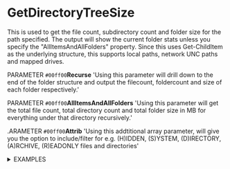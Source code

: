 # GetDirectoryTreeSize
This is used to get the file count, subdirectory count and folder size for the path specified. The output will show the current folder stats unless you specify the "AllItemsAndAllFolders" property. Since this uses Get-ChildItem as the underlying structure, this supports local paths, network UNC paths and mapped drives.

PARAMETER `#00ff00`<b>Recurse</b>
'Using this parameter will drill down to the end of the folder structure and output the filecount, foldercount and size of each folder respectively.'
     
PARAMETER `#00ff00`<b>AllItemsAndAllFolders</b>
'Using this parameter will get the total file count, total directory count and total folder size in MB for everything under that directory recursively.'
     
.ARAMETER `#00ff00`<b>Attrib</b>
'Using this addtitional array parameter, will give you the option to include/filter for e.g. (H)IDDEN, (S)YSTEM, (D)IRECTORY, (A)RCHIVE, (R)EADONLY files and directories'

<details>
 <summary>
EXAMPLES
</summary>
        Get-DirectoryTreeSize -Path C:\Temp\ -Attrib a,h,d -AllItemsAndAllFolders

|TotalFolderSize | TotalFileCount | Path     |   TotalDirectoryCount |
| :------------- | :------------- | :------- | :-------------------- |
|`258,68Mb`        | `30`             | `C:\Temp\` | `15`                    |

-----------------
 Get-DirectoryTreeSize -Path C:\Temp\ -Attrib a,h,s | select path,directorycount,filecount,foldersize
    
|Path   |  DirectoryCount | FileCount |FolderSize|
| :------------- | :------------- | :------- | :-------------------- |
|`C:\Temp\`        |      `1`        |`30` |`258,68Mb` |

-----------------
Get-DirectoryTreeSize -Path C:\Temp\ -Attrib a,h,d -Recurse | select path,directorycount,filecount,foldersize
    
|       Path                         | DirectoryCount | FileCount | FolderSize   |
| :--------------------------------- | :------------- | :-------- | :----------- |
| `C:\Temp\`                         | `14`           | `30`      | `258,68Mb`   |
| `.\2020              `             | `4`            | `1`       | `6,13Kb`     |
| `.\GetProcess        `             | `0`            | `3`       | `2,77Kb`     |
| `.\Jahres-CD-2017    `             | `2`            | `4`       | `10,21Kb`    |
| `.\Jahres-CD-2018    `             | `2`            | `4`       | `10,21Kb`    |
| `.\Jahres-CD-2019    `             | `2`            | `4`       | `10,21Kb`    |
| `.\MeinModuleProjekt `             | `6`            | `4`       | `6,58Kb`     |
| `.\PoshScripts       `             | `3`            |`10`       | `609,82Kb`   |
| `.\PolicyAnalyzer    `             | `1`            |`14`       | `13,38Mb`    |
| `.\PSFramework       `             | `1`            | `0`       | `Empty`      |
| `.\PSModuleDevelopment `           | `1`            | `0`       | `Empty`      |
| `.\string            `             | `1`            | `0`       | `Empty`      |
| `.\Windows_10_VDI_Optimize-master` | `6`            | `5`       | `41,61Kb`    |
| `.\WinSCP_FTP                    ` | `1`            | `0`       | `Empty`      |
| `.\WinSCP_FTP.1.0.0              ` | `2`            | `0`       | `Empty`      |
| `.\2020\oaads_images             ` | `0`            | `7`       | `444,58Kb`   |

-----------------------
Get-DirectoryTreeSize -Path C:\logs\  -Recurse | select path,directorycount,filecount,foldersize

|Path         | DirectoryCount | FileCount | FolderSize |
|:----        | :------------- | :---------|:---------- |
|`C:\logs\`   | `5`            | ` 4`      | `106,95Kb` |
|`.\msi`      | `0`            | `14`      | `30,26Mb`  |
|`.\MSU`      | `0`            | ` 0`      | `Empty`    |
|`.\PatchMgmt`| `0`            | ` 1`      | `77,70Kb`  |
|`.\PKGDB `   | `0`            | ` 3`      | `3,16Mb`   |
|`.\Trace`    | `0`            | ` 3`      | `148,17Kb` |


</details>
